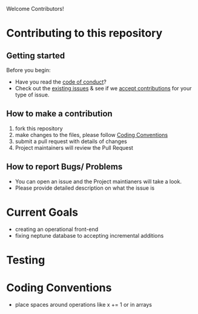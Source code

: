 Welcome Contributors! <!-- omit in toc -->
# Contributing to this repository <!-- omit in toc -->


## Getting started <!-- omit in toc -->

Before you begin:
- Have you read the [code of conduct](CODE_OF_CONDUCT.md)?
- Check out the [existing issues](https://github.com/ESIPFed/ubd-tool-remotedb/issues) & see if we [accept contributions](#types-of-contributions-memo) for your type of issue.

## How to make a contribution
1. fork this repository
2. make changes to the files, please follow [Coding Conventions](#Coding-Conventions)
3. submit a pull request with details of changes
4. Project maintainers will review the Pull Request


## How to report Bugs/ Problems
- You can open an issue and the Project maintianers will take a look. 
- Please provide detailed description on what the issue is 

# Current Goals
- creating an operational front-end
- fixing neptune database to accepting incremental additions

# Testing

# Coding Conventions
- place spaces around operations like x += 1 or in arrays 
